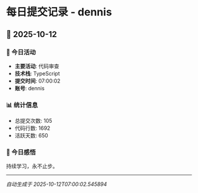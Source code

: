 # 每日提交记录 - dennis

## 📅 2025-10-12

### 🎯 今日活动
- **主要活动**: 代码审查
- **技术栈**: TypeScript
- **提交时间**: 07:00:02
- **账号**: dennis

### 📊 统计信息
- 总提交次数: 105
- 代码行数: 1692
- 活跃天数: 650

### 💭 今日感悟
持续学习，永不止步。

---
*自动生成于 2025-10-12T07:00:02.545894*
